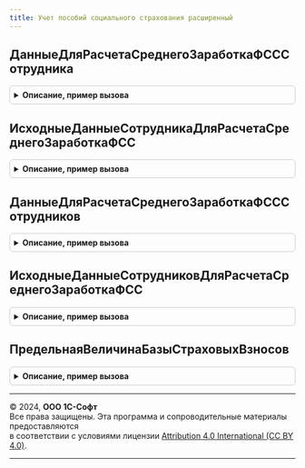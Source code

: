 ```yaml
---
title: Учет пособий социального страхования расширенный
---
```



## ДанныеДляРасчетаСреднегоЗаработкаФСССотрудника
<details style="margin: 1em 0; padding: 0.5em; border: 1px solid #ccc; border-radius: 6px;">

<summary style="font-weight: bold; cursor: pointer;">Описание, пример вызова</summary>

```bsl

// Возвращает сведения о начислениях, отработанном времени и страхователях
// для расчета среднего заработка ФСС.
//
// Параметры:
//  ДанныеСотрудника - Структура - см. функцию ИсходныеДанныеСотрудникаДляРасчетаСреднегоЗаработкаФСС.
//	ОтборМесяцев - Массив - (необязательный) если определен, данные будут получены только за указанные месяцы.
//	ИсключаемыйРегистратор - (необязательный) документ, движения которого будут исключены из полученных данных.
//	УчитыватьКорректировки - Булево - учет ручных корректировок при получении данных для расчета среднего.
//
// Возвращаемое значение:
// 	Структура - со свойствами:
//     * ДанныеОНачислениях - ТаблицаЗначений - содержит колонки:
//        ** Период - Дата
//        ** ФизическоеЛицо - СправочникСсылка.ФизическиеЛица
//        ** ПорядокРасчета - ПеречислениеСсылка.ПорядокРасчетаСреднегоЗаработкаФСС
//        ** СтатьяФинансирования - СправочникСсылка.СтатьиФинансированияЗарплата
//        ** СпособОтраженияЗарплатыВБухучете - СправочникСсылка.СпособыОтраженияЗарплатыВБухУчете
//        ** СтатьяРасходов - СправочникСсылка.СтатьиРасходовЗарплата
//        ** ОблагаетсяЕНВД - Булево
//        ** Источник - ПеречислениеСсылка.ИсточникиДанныхДляРасчетаСреднегоЗаработка
//        ** Сумма - Число
//     * ДанныеОВремени - ТаблицаЗначений - содержит колонки:
//        ** ФизическоеЛицо - СправочникСсылка.ФизическиеЛица
//        ** ГоловнаяОрганизация - СправочникСсылка.Организации
//        ** Период - Дата
//        ** ОтработаноДнейКалендарных - Число
//        ** ДнейБолезниУходаЗаДетьми - Число
//        ** Источник - ПеречислениеСсылка.ИсточникиДанныхДляРасчетаСреднегоЗаработка
//     * ДанныеСтрахователей - ТаблицаЗначений - содержит колонки:
//        ** ФизическоеЛицо - СправочникСсылка.ФизическиеЛица
//        ** Год - Число
//        ** Страхователь - СправочникСсылка.Организации
//        ** Сумма - Число
//        ** ДнейБолезниУходаЗаДетьми - Число
//     * ПериодыОтсутствий - ТаблицаЗначений - содержит колонки:
//        ** ФизическоеЛицо - СправочникСсылка.ФизическиеЛица
//        ** ГоловнаяОрганизация - СправочникСсылка.Организации
//        ** ВидБолезниУходаЗаДетьми - Строка
//        ** Начало - Дата
//        ** Окончание - Дата
//        ** Дни - Число
//        ** Источник - ПеречислениеСсылка.ИсточникиДанныхДляРасчетаСреднегоЗаработка
//
Функция ДанныеДляРасчетаСреднегоЗаработкаФСССотрудника( Экспорт
```

Пример вызова
```bsl
Результат = УчетПособийСоциальногоСтрахованияРасширенный.ДанныеДляРасчетаСреднегоЗаработкаФСССотрудника();
```
</details>

## ИсходныеДанныеСотрудникаДляРасчетаСреднегоЗаработкаФСС
<details style="margin: 1em 0; padding: 0.5em; border: 1px solid #ccc; border-radius: 6px;">

<summary style="font-weight: bold; cursor: pointer;">Описание, пример вызова</summary>

```bsl

// Возвращает структуру параметров для ДанныеДляРасчетаСреднегоЗаработкаФСССотрудника.
//
// Возвращаемое значение:
//  Структура - со свойствами:
//     * Сотрудник - СправочникСсылка.Сотрудники - сотрудник организации.
//     * ПорядокРасчета - ПеречислениеСсылка.ПорядокРасчетаСреднегоЗаработкаФСС - правила расчета среднего заработка ФСС.
//     * НачалоПериода - Дата - начало периода расчета среднего заработка.
//     * ОкончаниеПериода - Дата - окончание периода расчета среднего заработка.
//
Функция ИсходныеДанныеСотрудникаДляРасчетаСреднегоЗаработкаФСС() Экспорт
```

Пример вызова
```bsl
Результат = УчетПособийСоциальногоСтрахованияРасширенный.ИсходныеДанныеСотрудникаДляРасчетаСреднегоЗаработкаФСС() 
```
</details>

## ДанныеДляРасчетаСреднегоЗаработкаФСССотрудников
<details style="margin: 1em 0; padding: 0.5em; border: 1px solid #ccc; border-radius: 6px;">

<summary style="font-weight: bold; cursor: pointer;">Описание, пример вызова</summary>

```bsl

// Возвращает сведения о начислениях, отработанном времени и страхователях
// для расчета среднего заработка ФСС.
//
// Параметры:
//  ДанныеСотрудников - ТаблицаЗначений - см. функцию ИсходныеДанныеСотрудниковДляРасчетаСреднегоЗаработкаФСС.
//	ОтборМесяцев - Массив - (необязательный) если определен, данные будут получены только за указанные месяцы.
//	ИсключаемыйРегистратор - (необязательный) документ, движения которого будут исключены из полученных данных.
//	УчитыватьКорректировки - Булево - учет ручных корректировок при получении данных для расчета среднего.
//
// Возвращаемое значение:
//  Структура - со свойствами:
//     * ДанныеОНачислениях - ТаблицаЗначений - содержит колонки:
//        ** Период - Дата
//        ** ФизическоеЛицо - СправочникСсылка.ФизическиеЛица
//        ** ПорядокРасчета - ПеречислениеСсылка.ПорядокРасчетаСреднегоЗаработкаФСС
//        ** СтатьяФинансирования - СправочникСсылка.СтатьиФинансированияЗарплата
//        ** СпособОтраженияЗарплатыВБухучете - СправочникСсылка.СпособыОтраженияЗарплатыВБухУчете
//        ** СтатьяРасходов - СправочникСсылка.СтатьиРасходовЗарплата
//        ** ОблагаетсяЕНВД - Булево
//        ** Источник - ПеречислениеСсылка.ИсточникиДанныхДляРасчетаСреднегоЗаработка
//        ** Сумма - Число
//     * ДанныеОВремени - ТаблицаЗначений - содержит колонки:
//        ** ФизическоеЛицо - СправочникСсылка.ФизическиеЛица
//        ** ГоловнаяОрганизация - СправочникСсылка.Организации
//        ** Период - Дата
//        ** ОтработаноДнейКалендарных - Число
//        ** ДнейБолезниУходаЗаДетьми - Число
//        ** Источник - ПеречислениеСсылка.ИсточникиДанныхДляРасчетаСреднегоЗаработка
//     * ДанныеСтрахователей - ТаблицаЗначений - содержит колонки:
//        ** ФизическоеЛицо - СправочникСсылка.ФизическиеЛица
//        ** Год - Число
//        ** Страхователь - СправочникСсылка.Организации
//        ** Сумма - Число
//        ** ДнейБолезниУходаЗаДетьми - Число
//
Функция ДанныеДляРасчетаСреднегоЗаработкаФСССотрудников( Экспорт
```

Пример вызова
```bsl
Результат = УчетПособийСоциальногоСтрахованияРасширенный.ДанныеДляРасчетаСреднегоЗаработкаФСССотрудников();
```
</details>

## ИсходныеДанныеСотрудниковДляРасчетаСреднегоЗаработкаФСС
<details style="margin: 1em 0; padding: 0.5em; border: 1px solid #ccc; border-radius: 6px;">

<summary style="font-weight: bold; cursor: pointer;">Описание, пример вызова</summary>

```bsl

// Возвращает пустую таблицу для ДанныеДляРасчетаСреднегоЗаработкаФСССотрудников.
//
// Возвращаемое значение:
//  ТаблицаЗначений - пустая таблица с колонками:
//     * Сотрудник - СправочникСсылка.Сотрудники - сотрудник организации.
//     * ПорядокРасчета - ПеречислениеСсылка.ПорядокРасчетаСреднегоЗаработкаФСС - правила расчета среднего заработка ФСС.
//     * НачалоПериода - Дата - начало периода расчета среднего заработка.
//     * ОкончаниеПериода - Дата - окончание периода расчета среднего заработка.
//
Функция ИсходныеДанныеСотрудниковДляРасчетаСреднегоЗаработкаФСС() Экспорт
```

Пример вызова
```bsl
Результат = УчетПособийСоциальногоСтрахованияРасширенный.ИсходныеДанныеСотрудниковДляРасчетаСреднегоЗаработкаФСС() 
```
</details>

## ПредельнаяВеличинаБазыСтраховыхВзносов
<details style="margin: 1em 0; padding: 0.5em; border: 1px solid #ccc; border-radius: 6px;">

<summary style="font-weight: bold; cursor: pointer;">Описание, пример вызова</summary>

```bsl

// Устарела. Следует использовать УчетПособийСоциальногоСтрахования.ПредельнаяВеличинаБазыСтраховыхВзносов.
Функция ПредельнаяВеличинаБазыСтраховыхВзносов(Годы) Экспорт
```

Пример вызова
```bsl
Результат = УчетПособийСоциальногоСтрахованияРасширенный.ПредельнаяВеличинаБазыСтраховыхВзносов(Годы) 
```
</details>

---

© 2024, **ООО 1С-Софт**  
Все права защищены. Эта программа и сопроводительные материалы предоставляются  
в соответствии с условиями лицензии [Attribution 4.0 International (CC BY 4.0)](https://creativecommons.org/licenses/by/4.0/legalcode).

---
